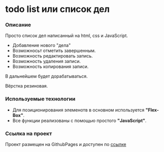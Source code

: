# todo list или список дел


### Описание 
Просто список дел написанный на html, css и JavaScript.
- Добавление нового "дела"
- Возможносьт отметить завершенным.
- Возможность редактировать запись.
- Возможность удаления записи.
- Возможность копирования записи.


В дальнейшем будет дорабатываться.

Вёрстка резиновая. 


### Используемые технологии

- Для позиционирования элеменотв в основном используется **"Flex-Box"**.
- Все функции реализованы с помощью простого **"JavaScript"**.

### Ссылка на проект

Проект размещен на GithubPages и доступен по [ссылке](https://ruslan43g.github.io/todo/index.html "ссылке")
